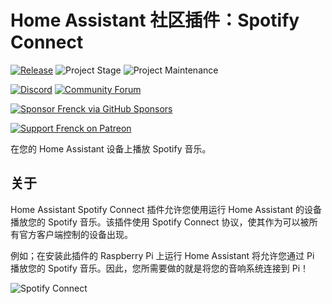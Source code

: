 # Home Assistant 社区插件：Spotify Connect

[![Release][release-shield]][release] ![Project Stage][project-stage-shield] ![Project Maintenance][maintenance-shield]

[![Discord][discord-shield]][discord] [![Community Forum][forum-shield]][forum]

[![Sponsor Frenck via GitHub Sponsors][github-sponsors-shield]][github-sponsors]

[![Support Frenck on Patreon][patreon-shield]][patreon]

在您的 Home Assistant 设备上播放 Spotify 音乐。

## 关于

Home Assistant Spotify Connect 插件允许您使用运行 Home Assistant 的设备播放您的 Spotify 音乐。该插件使用 Spotify Connect 协议，使其作为可以被所有官方客户端控制的设备出现。

例如；在安装此插件的 Raspberry Pi 上运行 Home Assistant 将允许您通过 Pi 播放您的 Spotify 音乐。因此，您所需要做的就是将您的音响系统连接到 Pi！

![Spotify Connect][screenshot]

[discord-shield]: https://img.shields.io/discord/478094546522079232.svg
[discord]: https://discord.me/hassioaddons
[forum-shield]: https://img.shields.io/badge/community-forum-brightgreen.svg
[forum]: https://community.home-assistant.io/t/home-assistant-community-add-on-spotify-connect/61210?u=frenck
[github-sponsors-shield]: https://frenck.dev/wp-content/uploads/2019/12/github_sponsor.png
[github-sponsors]: https://github.com/sponsors/frenck
[maintenance-shield]: https://img.shields.io/maintenance/yes/2025.svg
[patreon-shield]: https://frenck.dev/wp-content/uploads/2019/12/patreon.png
[patreon]: https://www.patreon.com/frenck
[project-stage-shield]: https://img.shields.io/badge/project%20stage-experimental-yellow.svg
[release-shield]: https://img.shields.io/badge/version-v0.14.0-blue.svg
[release]: https://github.com/hassio-addons/addon-spotify-connect/tree/v0.14.0
[screenshot]: https://github.com/hassio-addons/addon-spotify-connect/raw/main/images/screenshot.png
